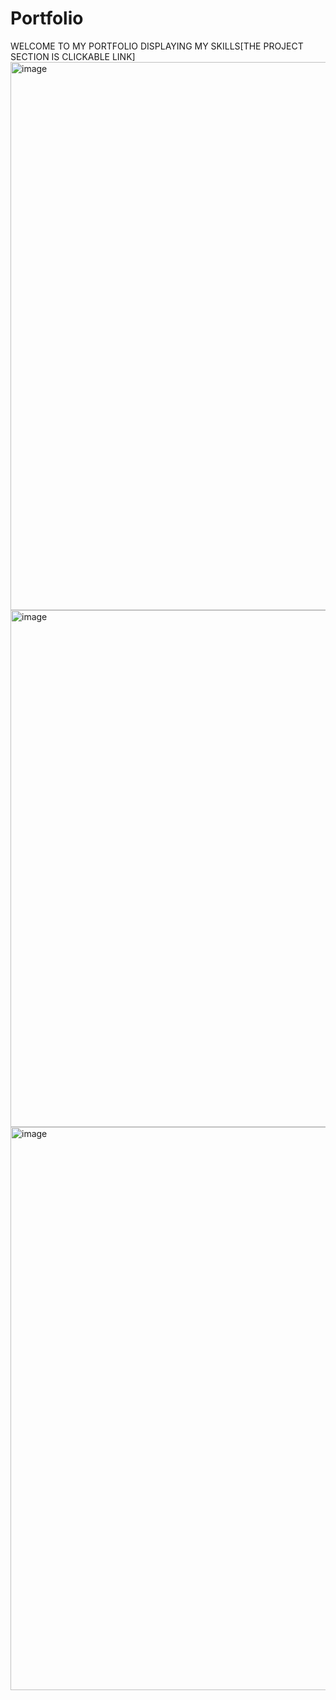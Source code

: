 # Portfolio
WELCOME TO MY PORTFOLIO DISPLAYING MY SKILLS[THE PROJECT SECTION IS CLICKABLE LINK]
<img width="877" alt="image" src="https://github.com/Vanshika1217/Portfolio/assets/125783450/d41a6463-a57a-4256-a5e3-4875737d9035">
<img width="827" alt="image" src="https://github.com/Vanshika1217/Portfolio/assets/125783450/f4b729c5-daf8-496f-8b62-f1b1a00f391d">
<img width="901" alt="image" src="https://github.com/Vanshika1217/Portfolio/assets/125783450/bc4e73db-b461-4493-85b8-a6aab99e6a8e">
